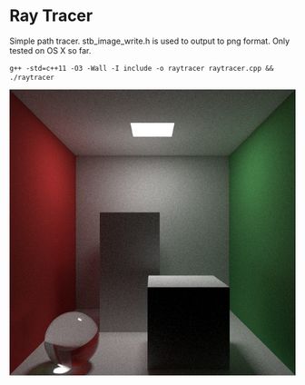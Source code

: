 
Ray Tracer
==========

Simple path tracer. stb_image_write.h is used to output to png format. Only tested on OS X so far.

```
g++ -std=c++11 -O3 -Wall -I include -o raytracer raytracer.cpp && ./raytracer
```


![alt text](/images/cornell.png)
